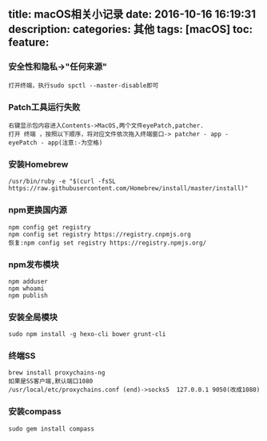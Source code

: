 title: macOS相关小记录
date: 2016-10-16 16:19:31
description: 
categories: 其他
tags: [macOS]
toc: 
feature: 
---
### 安全性和隐私->"任何来源"
```
打开终端，执行sudo spctl --master-disable即可
```
### Patch工具运行失败
```
右键显示包内容进入Contents->MacOS,两个文件eyePatch,patcher.
打开 终端 ，按照以下顺序，将对应文件依次拖入终端窗口-> patcher - app - eyePatch - app(注意:-为空格)
```
### 安装Homebrew
```
/usr/bin/ruby -e "$(curl -fsSL https://raw.githubusercontent.com/Homebrew/install/master/install)"
```
### npm更换国内源
```
npm config get registry
npm config set registry https://registry.cnpmjs.org
恢复:npm config set registry https://registry.npmjs.org/
```
### npm发布模块
```
npm adduser
npm whoami
npm publish
```
### 安装全局模块
```
sudo npm install -g hexo-cli bower grunt-cli
```
### 终端SS
```
brew install proxychains-ng
如果是SS客户端,默认端口1080
/usr/local/etc/proxychains.conf (end)->socks5  127.0.0.1 9050(改成1080)
```
### 安装compass
```
sudo gem install compass
```